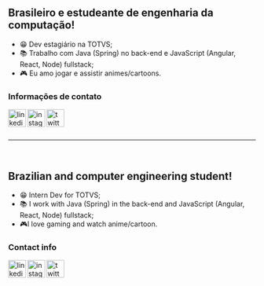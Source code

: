 ## Brasileiro e estudeante de engenharia da computação!
- 😁 Dev estagiário na TOTVS;
- 📚 Trabalho com Java (Spring) no back-end e JavaScript (Angular, React, Node) fullstack;
- 🎮 Eu amo jogar e assistir animes/cartoons.

### Informações de contato
[<img align='left' alt='linkedin' width='36px' src='https://cdn-icons-png.flaticon.com/512/3536/3536505.png'/>][LinkedIn]
[<img align='left' alt='instagram' width='36px' src='https://cdn-icons-png.flaticon.com/512/2111/2111463.png' />][Instagram]
[<img align='left' alt='twitter' width='36px' src='https://cdn-icons-png.flaticon.com/512/3256/3256013.png' />][Twitter] <br />

<br />
<hr />
<br />

## Brazilian and computer engineering student!
- 😁 Intern Dev for TOTVS;
- 📚 I work with Java (Spring) in the back-end and JavaScript (Angular, React, Node) fullstack;
- 🎮I love gaming and watch anime/cartoon.

### Contact info

[<img align='left' alt='linkedin' width='36px' src='https://cdn-icons.flaticon.com/png/512/3536/premium/3536505.png?token=exp=1659371518~hmac=6477a8695d555c4dd0b1dc4e698c89a7'/>][LinkedIn]
[<img align='left' alt='instagram' width='36px' src='https://cdn-icons-png.flaticon.com/512/174/174855.png' />][Instagram]
[<img align='left' alt='twitter' width='36px' src='https://cdn-icons.flaticon.com/png/512/3536/premium/3536424.png?token=exp=1659371541~hmac=0cecbe59fa4281168f97e71b6d6ca9b2' />][Twitter] <br />

[LinkedIn]: https://www.linkedin.com/in/caiozirretta/
[Instagram]: https://www.instagram.com/caiozirretta/
[Twitter]: https://twitter.com/hidrogenario
